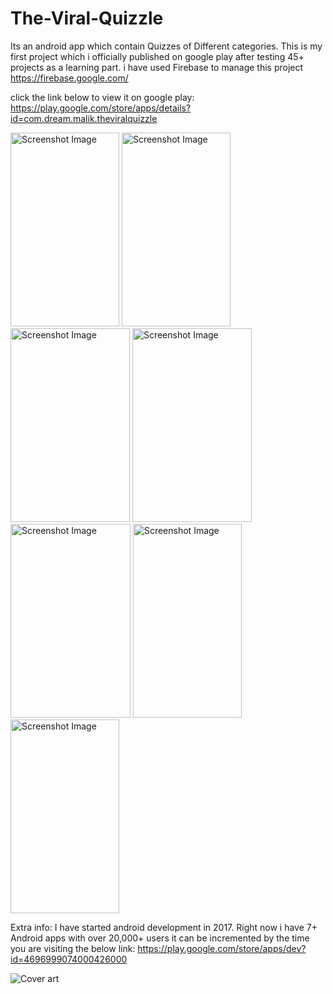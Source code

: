 # The-Viral-Quizzle
Its an android app which contain Quizzes of Different categories.
This is my first project which i officially published on google play after testing 45+ projects as a learning part.
i have used Firebase to manage this project https://firebase.google.com/

click the link below to view it on google play:
https://play.google.com/store/apps/details?id=com.dream.malik.theviralquizzle

<img src="https://lh3.googleusercontent.com/evaXKkEkil1At_zf-pIiPxeUZAsUE2o670ntJOhlgB50nd478MVKxGw8yP6cuBMAAISF=w720-h310-rw" srcset="https://lh3.googleusercontent.com/evaXKkEkil1At_zf-pIiPxeUZAsUE2o670ntJOhlgB50nd478MVKxGw8yP6cuBMAAISF=w1440-h620-rw 2x" class="T75of TJlTvc" aria-hidden="true" width="174" height="310" alt="Screenshot Image" itemprop="image">

<img src="https://lh3.googleusercontent.com/OlHtJMhdeLkLRWV26Wc9_Cs13_ISauT5njtqcWWSV7Hq2dsk1yvRkLN0dqGKWtLfag=w720-h310-rw" srcset="https://lh3.googleusercontent.com/OlHtJMhdeLkLRWV26Wc9_Cs13_ISauT5njtqcWWSV7Hq2dsk1yvRkLN0dqGKWtLfag=w1440-h620-rw 2x" class="T75of TJlTvc" aria-hidden="true" width="174" height="310" alt="Screenshot Image" itemprop="image">

<img data-ils="3" src="https://lh3.googleusercontent.com/dvcbu9QUNy9XdrHgEED0e1Y0OenMr7VccefQ5Dk9EBt_zjO5xINLryzgti0ZNKsopHo=w720-h310-rw" class="T75of TJlTvc" aria-hidden="true" width="191" height="310" alt="Screenshot Image" itemprop="image" srcset="https://lh3.googleusercontent.com/dvcbu9QUNy9XdrHgEED0e1Y0OenMr7VccefQ5Dk9EBt_zjO5xINLryzgti0ZNKsopHo=w1440-h620-rw 2x">

<img data-ils="3" src="https://lh3.googleusercontent.com/Rk6DCS1pzfpg84MYyxIjXHGMUM_znvKqwGlB4s8jDPd2QzMsILDn6tnPjUjJZE9X8J0=w720-h310-rw" class="T75of TJlTvc" aria-hidden="true" width="191" height="310" alt="Screenshot Image" itemprop="image" srcset="https://lh3.googleusercontent.com/Rk6DCS1pzfpg84MYyxIjXHGMUM_znvKqwGlB4s8jDPd2QzMsILDn6tnPjUjJZE9X8J0=w1440-h620-rw 2x">

<img data-ils="3" src="https://lh3.googleusercontent.com/JCodob6Mfd3ACcXdbCDW_z0AX3nosG-0ZVw9KEGtxPq5SpPziImcVWsGO1sklvk8u6NY=w720-h310-rw" class="T75of TJlTvc" aria-hidden="true" width="192" height="310" alt="Screenshot Image" itemprop="image" srcset="https://lh3.googleusercontent.com/JCodob6Mfd3ACcXdbCDW_z0AX3nosG-0ZVw9KEGtxPq5SpPziImcVWsGO1sklvk8u6NY=w1440-h620-rw 2x">

<img data-ils="3" src="https://lh3.googleusercontent.com/spDj_B3Eo1uGZKTdu2_ABwmZyeVO4o7diaqVqojj8mn9ETBR6MPpsOvPiceTZjz67L0=w720-h310-rw" class="T75of TJlTvc" aria-hidden="true" width="174" height="310" alt="Screenshot Image" itemprop="image" srcset="https://lh3.googleusercontent.com/spDj_B3Eo1uGZKTdu2_ABwmZyeVO4o7diaqVqojj8mn9ETBR6MPpsOvPiceTZjz67L0=w1440-h620-rw 2x">

<img data-ils="3" src="https://lh3.googleusercontent.com/ZqUpHznzarghYx3OOjZPkZ9EBJ2x8RGG62-s_5YxzA0PiEYXRvqh6e64MaBCw4-ZjAQ=w720-h310-rw" class="T75of TJlTvc" aria-hidden="true" width="174" height="310" alt="Screenshot Image" itemprop="image" srcset="https://lh3.googleusercontent.com/ZqUpHznzarghYx3OOjZPkZ9EBJ2x8RGG62-s_5YxzA0PiEYXRvqh6e64MaBCw4-ZjAQ=w1440-h620-rw 2x">


Extra info:
I have started android development in 2017. Right now i have 7+ Android apps with over 20,000+ users it can be incremented by the time you are visiting the below link:
https://play.google.com/store/apps/dev?id=4696999074000426000

<img src="https://lh3.googleusercontent.com/0GyLjJtCiXEWfjHVW52A7cHv-cy82A54b6Ws3MAKmCARu9j-KU_AsYfq47gvWywF1Q=s180-rw" srcset="https://lh3.googleusercontent.com/0GyLjJtCiXEWfjHVW52A7cHv-cy82A54b6Ws3MAKmCARu9j-KU_AsYfq47gvWywF1Q=s360-rw 2x" class="T75of ujDFqe" aria-hidden="true" alt="Cover art" itemprop="image">



